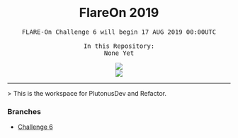 <div align="center">
    <br />
	<h1>FlareOn 2019</h1>
	<pre>FLARE-On Challenge 6 will begin 17 AUG 2019 00:00UTC<br/><br/>In this Repository:<br/>None Yet</pre>
    <p>
		<img src="https://forthebadge.com/images/badges/just-plain-nasty.svg">
		<br/>
		<img src="https://forthebadge.com/images/badges/60-percent-of-the-time-works-every-time.svg">
	</p>
	<hr/>
</div>
> This is the workspace for PlutonusDev and Refactor.

### Branches
- [Challenge 6](https://github.com/PlutonusDev/FlareOn/tree/Challenge6)
